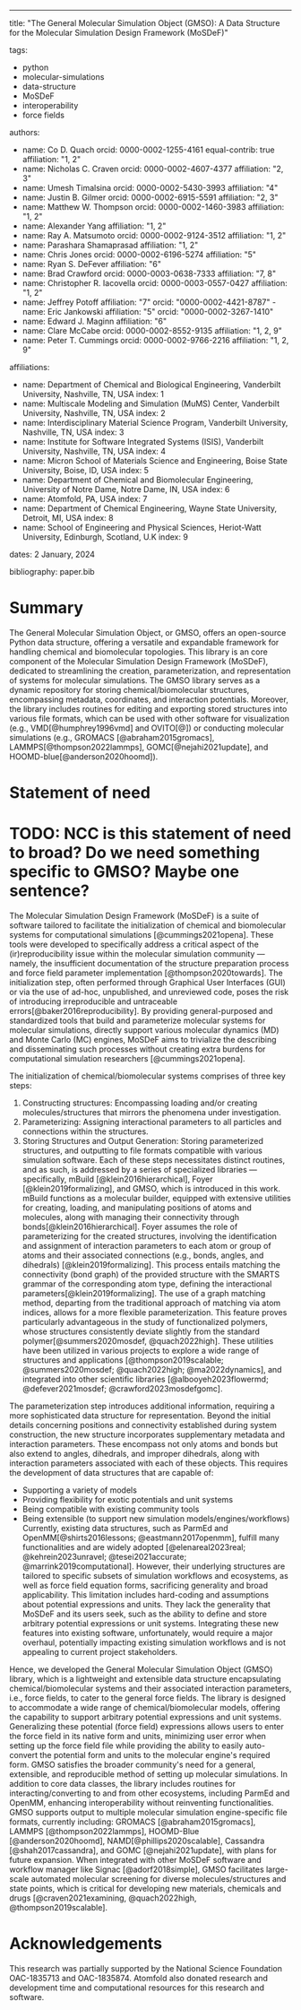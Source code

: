 ---
title: "The General Molecular Simulation Object (GMSO): A Data Structure for the Molecular Simulation Design Framework (MoSDeF)"

tags:
- python
- molecular-simulations
- data-structure
- MoSDeF
- interoperability
- force fields

authors:
- name: Co D. Quach
  orcid: 0000-0002-1255-4161
  equal-contrib: true
  affiliation: "1, 2"
- name: Nicholas C. Craven
  orcid: 0000-0002-4607-4377
  affiliation: "2, 3"
- name: Umesh Timalsina
  orcid: 0000-0002-5430-3993
  affiliation: "4"
- name: Justin B. Gilmer
  orcid: 0000-0002-6915-5591
  affiliation: "2, 3"
- name: Matthew W. Thompson
  orcid: 0000-0002-1460-3983
  affiliation: "1, 2"
- name: Alexander Yang
  affiliation: "1, 2"
- name: Ray A. Matsumoto
  orcid: 0000-0002-9124-3512
  affiliation: "1, 2"
- name: Parashara Shamaprasad
  affiliation: "1, 2"
- name: Chris Jones
  orcid: 0000-0002-6196-5274
  affiliation: "5"
- name: Ryan S. DeFever
  affiliation: "6"
- name: Brad Crawford
  orcid: 0000-0003-0638-7333
  affiliation: "7, 8"
- name: Christopher R. Iacovella
  orcid: 0000-0003-0557-0427
  affiliation: "1, 2"
- name: Jeffrey Potoff
  affiliation: "7"
  orcid: "0000-0002-4421-8787"
-name: Eric Jankowski
  affiliation: "5"
  orcid: "0000-0002-3267-1410"
- name: Edward J. Maginn
  affiliation: "6"
- name: Clare McCabe
  orcid: 0000-0002-8552-9135
  affiliation: "1, 2, 9"
- name: Peter T. Cummings
  orcid: 0000-0002-9766-2216
  affiliation: "1, 2, 9"



affiliations:
- name: Department of Chemical and Biological Engineering, Vanderbilt University, Nashville, TN, USA
  index: 1
- name: Multiscale Modeling and Simulation (MuMS) Center, Vanderbilt University, Nashville, TN, USA
  index: 2
- name: Interdisciplinary Material Science Program, Vanderbilt University, Nashville, TN, USA
  index: 3
- name: Institute for Software Integrated Systems (ISIS), Vanderbilt University, Nashville, TN, USA
  index: 4
- name: Micron School of Materials Science and Engineering, Boise State University, Boise, ID, USA
  index: 5
- name: Department of Chemical and Biomolecular Engineering, University of Notre Dame, Notre Dame, IN, USA
  index: 6
- name: Atomfold, PA, USA
  index: 7
- name: Department of Chemical Engineering, Wayne State University, Detroit, MI, USA
  index: 8
- name: School of Engineering and Physical Sciences, Heriot-Watt University, Edinburgh, Scotland, U.K
  index: 9


dates: 2 January, 2024

bibliography: paper.bib


# Summary
The General Molecular Simulation Object, or GMSO, offers an open-source Python data structure, offering a versatile and expandable framework for handling chemical and biomolecular topologies. This library is an core component of the Molecular Simulation Design Framework (MoSDeF), dedicated to streamlining the creation, parameterization, and representation of systems for molecular simulations. The GMSO library serves as a dynamic repository for storing chemical/biomolecular structures, encompassing metadata, coordinates, and interaction potentials. Moreover, the library includes routines for editing and exporting stored structures into various file formats, which can be used with other software for visualization (e.g., VMD[@humphrey1996vmd] and OVITO[@]) or conducting molecular simulations (e.g., GROMACS [@abraham2015gromacs], LAMMPS[@thompson2022lammps], GOMC[@nejahi2021update], and HOOMD-blue[@anderson2020hoomd]).


# Statement of need
# TODO: NCC is this statement of need to broad? Do we need something specific to GMSO? Maybe one sentence?

The Molecular Simulation Design Framework (MoSDeF) is a suite of software tailored to facilitate the initialization of chemical and biomolecular systems for computational simulations [@cummings2021opena]. These tools were developed to specifically address a critical aspect of the (ir)reproducibility issue within the molecular simulation community — namely, the insufficient documentation of the structure preparation process and force field parameter implementation [@thompson2020towards]. The initialization step, often performed through Graphical User Interfaces (GUI) or via the use of ad-hoc, unpublished, and unreviewed code, poses the risk of introducing irreproducible and untraceable errors[@baker2016reproducibility]. By providing general-purposed and standardized tools that build and parameterize molecular systems for molecular simulations, directly support  various molecular dynamics (MD) and Monte Carlo (MC) engines, MoSDeF aims to trivialize the describing and disseminating such processes without creating extra burdens for computational simulation researchers [@cummings2021opena].


The initialization of chemical/biomolecular systems comprises of three key steps:
1.  Constructing structures: Encompassing loading and/or creating molecules/structures that mirrors the phenomena under investigation.
2. Parameterizing: Assigning interactional parameters to all particles and connections within the structures.
3. Storing Structures and Output Generation: Storing parameterized structures, and outputting to file formats compatible with various simulation software.
Each of these steps necessitates distinct routines, and as such, is addressed by a series of specialized libraries — specifically, mBuild [@klein2016hierarchical], Foyer [@klein2019formalizing], and GMSO, which is introduced in this work. mBuild functions as a molecular builder, equipped with extensive utilities for creating, loading, and manipulating positions of atoms and molecules, along with managing their connectivity through bonds[@klein2016hierarchical]. Foyer assumes the role of parameterizing for the created structures, involving the identification and assignment of interaction parameters to each atom or group of atoms and their associated connections (e.g., bonds, angles, and dihedrals) [@klein2019formalizing]. This process entails matching the connectivity (bond graph) of the provided structure with the SMARTS grammar of the corresponding atom type, defining the interactional parameters[@klein2019formalizing]. The use of a graph matching method, departing from the traditional approach of matching via atom indices, allows for a more flexible parameterization. This feature proves particularly advantageous in the study of functionalized polymers, whose structures consistently deviate slightly from the standard polymer[@summers2020mosdef, @quach2022high]. These utilities have been utilized in various projects to explore a wide range of structures and applications [@thompson2019scalable; @summers2020mosdef; @quach2022high; @ma2022dynamics], and integrated into other scientific libraries [@albooyeh2023flowermd; @defever2021mosdef; @crawford2023mosdefgomc].


The parameterization step introduces additional information, requiring a more sophisticated data structure for representation. Beyond the initial details concerning positions and connectivity established during system construction, the new structure incorporates supplementary metadata and interaction parameters. These encompass not only atoms and bonds but also extend to angles, dihedrals, and improper dihedrals, along with interaction parameters associated with each of these objects. This requires the development of data structures that are capable of:
- Supporting a variety of models
- Providing flexibility for exotic potentials and unit systems
- Being compatible with existing community tools
- Being extensible (to support new simulation models/engines/workflows)
Currently, existing data structures, such as ParmEd and OpenMM[@shirts2016lessons; @eastmann2017openmm], fulfill many functionalities and are widely adopted [@elenareal2023real; @kehrein2023unravel; @tesei2021accurate; @marrink2019computational]. However, their underlying structures are tailored to specific subsets of simulation workflows and ecosystems, as well as force field equation forms, sacrificing generality and broad applicability. This limitation includes hard-coding and assumptions about potential expressions and units. They lack the generality that MoSDeF and its users seek, such as the ability to define and store arbitrary potential expressions or unit systems. Integrating these new features into existing software, unfortunately, would require a major overhaul, potentially impacting existing simulation workflows and is not appealing to current project stakeholders.


Hence, we developed the General Molecular Simulation Object (GMSO) library, which is a lightweight and extensible data structure encapsulating chemical/biomolecular systems and their associated interaction parameters, i.e., force fields, to cater to the general force fields. The library is designed to accommodate a wide range of chemical/biomolecular models, offering the capability to support arbitrary potential expressions and unit systems. Generalizing these potential (force field) expressions allows users to enter the force field in its native form and units, minimizing user error when setting up the force field file while providing the ability to easily auto-convert the potential form and units to the molecular engine's required form. GMSO satisfies the broader community's need for a general, extensible, and reproducible method of setting up molecular simulations. In addition to core data classes, the library includes routines for interacting/converting to and from other ecosystems, including ParmEd and OpenMM, enhancing interoperability without reinventing functionalities. GMSO supports output to multiple molecular simulation engine-specific file formats, currently including: GROMACS [@abraham2015gromacs], LAMMPS [@thompson2022lammps], HOOMD-Blue [@anderson2020hoomd], NAMD[@phillips2020scalable], Cassandra [@shah2017cassandra], and GOMC [@nejahi2021update], with plans for future expansion. When integrated with other MoSDeF software and workflow manager like Signac [@adorf2018simple], GMSO facilitates large-scale automated molecular screening for diverse molecules/structures and state points, which is critical for developing new materials, chemicals and drugs [@craven2021examining, @quach2022high, @thompson2019scalable].


# Acknowledgements
This research was partially supported by the National Science Foundation OAC-1835713 and OAC-1835874. Atomfold also donated research and development time and computational resources for this research and software.
